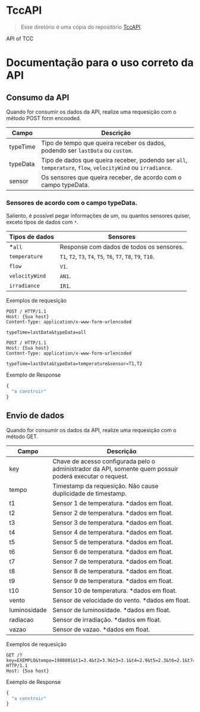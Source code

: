 # TccAPI

> Esse diretório é uma cópia do repositório [TccAPI](https://github.com/Stecken/TccAPI).

 API of TCC


# Documentação para o uso correto da API

## Consumo da API

Quando for consumir os dados da API, realize uma requesição com o método POST form encooded.

Campo | Descrição
------|------------
typeTime | Tipo de tempo que queira receber os dados, podendo ser `lastData` ou `custom`.
typeData | Tipo de dados que queira receber, podendo ser `all`, `temperature`, `flow`, `velocityWind` ou `irradiance`.
sensor | Os sensores que queira receber, de acordo com o campo typeData.



### Sensores de acordo com o campo typeData.
Saliento, é possível pegar informações de um, ou quantos sensores quiser, exceto tipos de dados com `*`.

Tipos de dados | Sensores
------|------------
*`all` | Response com dados de todos os sensores.
`temperature` | `T1`, `T2`, `T3`, `T4`, `T5`, `T6`, `T7`, `T8`, `T9`, `T10`.
`flow` | `V1`.
`velocityWind` | `AN1`.
`irradiance` | `IR1`.


Exemplos de requesição

````
POST / HTTP/1.1
Host: {Sua host}
Content-Type: application/x-www-form-urlencoded

typeTime=lastData&typeData=all
````

````
POST / HTTP/1.1
Host: {Sua host}
Content-Type: application/x-www-form-urlencoded

typeTime=lastData&typeData=temperature&sensor=T1,T2
````

Exemplo de Response

```javascript
{
  "a construir"
}
```

## Envio de dados

Quando for consumir os dados da API, realize uma requesição com o método GET.

Campo | Descrição
------|------------
key | Chave de acesso configurada pelo o administrador da API, somente quem possuir poderá executar o request.
tempo | Timestamp da requesição. Não cause duplicidade de timestamp.
t1 | Sensor 1 de temperatura. *dados em float.
t2 | Sensor 2 de temperatura. *dados em float.
t3 | Sensor 3 de temperatura. *dados em float.
t4 | Sensor 4 de temperatura. *dados em float.
t5 | Sensor 5 de temperatura. *dados em float.
t6 | Sensor 6 de temperatura. *dados em float.
t7 | Sensor 7 de temperatura. *dados em float.
t8 | Sensor 8 de temperatura. *dados em float.
t9 | Sensor 9 de temperatura. *dados em float.
t10 | Sensor 10 de temperatura. *dados em float.
vento | Sensor de velocidade do vento. *dados em float.
luminosidade | Sensor de luminosidade. *dados em float.
radiacao | Sensor de irradiação. *dados em float.
vazao | Sensor de vazao. *dados em float.

Exemplos de requesição

````
GET /?key=EXEMPLO&tempo=1980801&t1=3.4&t2=3.9&t3=3.1&t4=2.9&t5=2.3&t6=2.1&t7=2.0&t8=1.2&t9=1.7&t10=1.9&vento=1.1&luminosidade=0.9&radiacao=5.6&vazao=3.7 HTTP/1.1
Host: {Sua host}
````

Exemplo de Response

```javascript
{
  "a construir"
}
```
